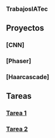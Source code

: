 ### TrabajosIATec

## Proyectos

### [CNN]

### [Phaser]

### [Haarcascade]

## Tareas

### [Tarea 1](https://github.com/NicolasAlejandroBasilioNava/TrabajosIATec/blob/main/EjerciciosIaNicolas/Tarea1.md)
### [Tarea 2]()
